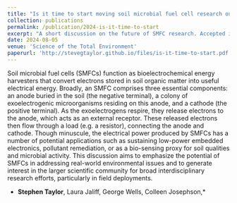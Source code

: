 ```yaml
---
title: "Is it time to start moving soil microbial fuel cell research out of the lab and into the field?"
collection: publications
permalink: /publication/2024-is-it-time-to-start
excerpt: "A short discussion on the future of SMFC research. Accepted in [Science of the Total Environment](https://www.sciencedirect.com/science/article/pii/S0048969724053798)."
date: 2024-08-05
venue: 'Science of the Total Environment'
paperurl: 'http://stevegtaylor.github.io/files/is-it-time-to-start.pdf'
---
```


Soil microbial fuel cells (SMFCs) function as bioelectrochemical energy harvesters that convert electrons stored
in soil organic matter into useful electrical energy. Broadly, an SMFC comprises three essential components: an
anode buried in the soil (the negative terminal), a colony of exoelectrogenic microorganisms residing on this
anode, and a cathode (the positive terminal). As the exoelectrogens respire, they release electrons to the anode,
which acts as an external receptor. These released electrons then flow through a load (e.g. a resistor), connecting
the anode and cathode. Though minuscule, the electrical power produced by SMFCs has a number of potential
applications such as sustaining low-power embedded electronics, pollutant remediation, or as a bio-sensing
proxy for soil qualities and microbial activity. This discussion aims to emphasize the potential of SMFCs in
addressing real-world environmental issues and to generate interest in the larger scientific community for broad
interdisciplinary research efforts, particularly in field deployments.

* **Stephen Taylor**, Laura Jaliff, George Wells, Colleen Josephson,*